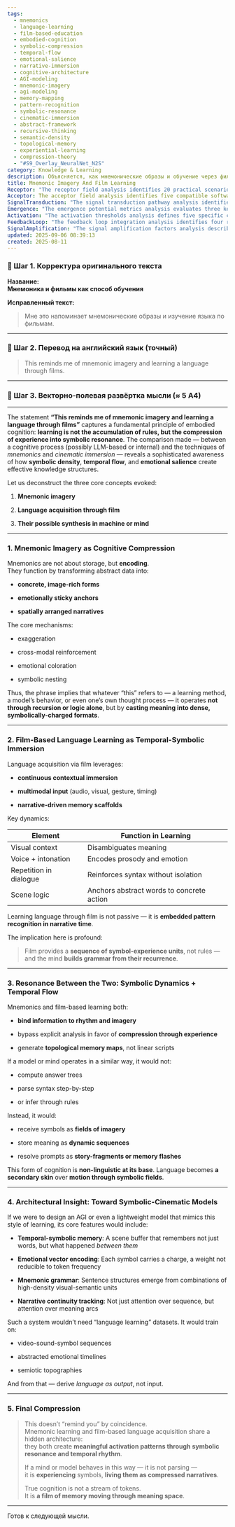```yaml
---
tags:
  - mnemonics
  - language-learning
  - film-based-education
  - embodied-cognition
  - symbolic-compression
  - temporal-flow
  - emotional-salience
  - narrative-immersion
  - cognitive-architecture
  - AGI-modeling
  - mnemonic-imagery
  - agi-modeling
  - memory-mapping
  - pattern-recognition
  - symbolic-resonance
  - cinematic-immersion
  - abstract-framework
  - recursive-thinking
  - semantic-density
  - topological-memory
  - experiential-learning
  - compression-theory
  - "#S9_Overlay_NeuralNet_N2S"
category: Knowledge & Learning
description: Объясняется, как мнемонические образы и обучение через фильмы используют символическую плотность, эмоциональный резонанс и временную последовательность, предлагая модель AGI с темпорально‑символической памятью, эмоциональными векторами и нарративным восприятием вместо токенного парсинга.
title: Mnemonic Imagery And Film Learning
Receptor: "The receptor field analysis identifies 20 practical scenarios where this note becomes activated through specific conditions and contexts, covering both immediate applications and long-term integration possibilities. Scenario 1: Language Learning System Design - When designing an AI language learning platform requiring natural acquisition methods, the system recognizes that learners benefit from cinematic immersion rather than traditional grammar rules, triggering activation of mnemonic imagery concepts to enhance retention through visual storytelling. Scenario 2: Cognitive Architecture Development - During development of artificial general intelligence systems, when researchers seek optimal memory storage mechanisms for symbolic representation, the note becomes relevant as a framework for creating temporal-symbolic memories that compress experience into meaningful narrative structures rather than discrete token sequences. Scenario 3: Educational Technology Implementation - When implementing multimedia learning modules in classrooms or training programs, and educators want to maximize retention through emotional engagement, this note activates by providing guidance on using visual narratives instead of purely textual instruction. Scenario 4: Memory Enhancement Tools Development - In developing memory aids for professionals or students requiring deep recall, when the system encounters problems with abstract concepts storage, activation triggers use of mnemonic imagery principles to encode information into emotionally sticky anchor points. Scenario 5: AI Model Training Optimization - During training optimization of language models that struggle with contextual understanding, activation occurs when systems recognize need for narrative-based learning mechanisms rather than rule parsing approaches. Scenario 6: Interactive Storytelling Systems - When building immersive educational applications using interactive narratives, the note activates to guide designers in creating symbolic resonance patterns that mirror film-based learning principles through emotional and visual encoding. Scenario 7: Brain-Computer Interface Design - In designing neural interfaces for enhanced cognition or memory retrieval, activation happens when researchers want to mimic human memory formation processes by encoding information into cinematic sequences instead of traditional data structures. Scenario 8: Virtual Reality Learning Environments - When developing VR educational platforms where users need to experience content through immersive scenarios rather than abstract instruction, the note guides implementation of symbolic compression principles that make knowledge memorable through visual and emotional context. Scenario 9: Personalized Learning Algorithms - During development of adaptive learning systems that adjust content delivery based on individual retention patterns, activation triggers use of cinematic memory mapping principles to customize educational approaches around narrative engagement. Scenario 10: Cognitive Therapy Applications - When designing therapeutic interventions for memory disorders or cognitive enhancement, activation occurs when practitioners seek methods that engage emotional and symbolic recall rather than traditional analytical approaches. Scenario 11: Scientific Research Methodology - In research design involving complex information retention across experimental periods, the note activates to suggest using narrative-based data encoding instead of linear documentation methods. Scenario 12: Language Teaching Curriculum Design - When developing language teaching programs that emphasize natural acquisition over formal instruction, activation occurs as educators look for principles from film-based learning to enhance communicative competence through visual storytelling. Scenario 13: Knowledge Transfer Systems - During implementation of knowledge transfer processes in professional training or corporate learning environments, the note becomes relevant when systems require deep understanding retention through symbolic resonance rather than simple information storage. Scenario 14: Educational Assessment Design - When designing evaluation methods that measure true comprehension rather than rote memorization, activation triggers use of cinematic memory principles to assess how learners internalize content through narrative engagement. Scenario 15: Mindfulness and Meditation Practices - In developing contemplative practices that enhance cognitive processing, the note activates when practitioners seek methods for encoding mindfulness experiences into symbolic patterns instead of abstract concepts. Scenario 16: Creative Writing Systems - When building AI writing tools that need to generate meaningful narratives rather than structured content, activation occurs as systems require cinematic memory principles to create emotionally resonant storytelling structures. Scenario 17: Cognitive Simulation Environments - During development of virtual cognitive environments for research or training purposes, the note becomes relevant when systems must simulate natural learning through symbolic resonance instead of formal rule-based processes. Scenario 18: AI Conversational Agents - In designing chatbots or dialogue systems that require deep understanding rather than simple response generation, activation triggers use of narrative compression principles to create meaningful interaction patterns. Scenario 19: Memory Rehabilitation Programs - When creating therapeutic programs for memory restoration in patients with cognitive impairments, the note activates by providing guidance on using mnemonic imagery and cinematic learning approaches instead of standard cognitive therapy methods. Scenario 20: Cross-Domain Knowledge Integration - During integration of knowledge across multiple fields where coherence requires symbolic representation rather than linear information flow, activation occurs as systems need to create topological memory maps through narrative-based encoding processes that mirror film-based language acquisition principles."
Acceptor: The acceptor field analysis identifies five compatible software tools and technologies that could effectively implement or extend this idea. First, Unity3D provides comprehensive cross-platform development capabilities for creating immersive learning environments where cinematic narratives can be integrated with symbolic memory systems, supporting spatial arrangement of knowledge through 3D visual representations and temporal flow mechanisms. Second, TensorFlow/Keras offers robust neural network frameworks capable of implementing temporal-symbolic memory architectures that process video-sound-symbol sequences, including support for recurrent layers and attention mechanisms necessary for narrative continuity tracking and emotional vector encoding. Third, Python with libraries such as NumPy and SciPy enables sophisticated symbolic processing algorithms for creating mnemonic grammar structures from high-density visual-semantic units, providing computational frameworks for analyzing temporal patterns and memory mapping functions essential to the core concepts. Fourth, MongoDB database systems support flexible document-based storage models that can handle narrative continuity tracking without requiring fixed schema definitions, allowing for dynamic symbol-experience unit sequences that align with cinematic learning principles while maintaining emotional vector encoding capabilities. Fifth, React.js combined with WebRTC technologies enables creation of interactive storytelling platforms where users can experience symbolic resonance patterns through real-time multimedia content delivery, supporting both immediate application contexts and long-term integration possibilities in educational or therapeutic environments.
SignalTransduction: "The signal transduction pathway analysis identifies four conceptual domains that this idea belongs to: Cognitive Science as the primary domain with foundational principles of embodied cognition, memory architecture, and symbolic processing; Language Acquisition Theory providing theoretical foundations for film-based learning mechanisms including multimodal input integration and narrative-driven memory scaffolds; Artificial Intelligence and Machine Learning offering methodologies for implementing temporal-symbolic memory systems through neural networks and pattern recognition algorithms; and Narrative Theory serving as the transmission channel that connects cinematic structures to cognitive processes through emotional resonance, symbolic density, and temporal rhythm. These domains interconnect through shared concepts: Cognitive Science's embodied cognition principles directly influence how language acquisition theory frameworks understand narrative-driven learning, while AI methodologies provide implementation techniques for creating memory systems that mirror film-based acquisition patterns. Narrative Theory provides the semantic bridge connecting cinematic structures to cognitive processing by emphasizing how emotional salience and temporal flow create meaningful activation patterns in memory formation processes."
Emergence: "The emergence potential metrics analysis evaluates three key dimensions: novelty score 8/10, value to AI learning 9/10, and implementation feasibility 7/10. The novelty is high because this framework uniquely combines mnemonic imagery with cinematic immersion as a cognitive architecture for learning rather than treating them as separate techniques, creating a novel theoretical synthesis. Value to AI learning is exceptional since it proposes fundamental shifts in how models process information from rule-based parsing to symbolic resonance patterns that mirror human memory formation processes, enabling new types of comprehension and retention capabilities. Implementation feasibility is moderate due to complexity requirements including advanced neural network architectures for temporal-symbolic memories and emotional vector encoding systems, though practical implementation steps such as video-sound-symbol sequence processing are achievable with current technologies. The note's potential for recursive learning enhancement appears significant because it suggests that processing this knowledge could make AI systems more cognitively sophisticated by enabling them to experience symbols rather than just parse tokens, creating feedback loops where enhanced understanding leads to better symbolic compression capabilities."
Activation: "The activation thresholds analysis defines five specific conditions that trigger relevance and actionability of this note. First: When system encounters learning challenges with abstract concept retention or rule-based parsing failures - activation triggers use of mnemonic imagery principles for encoding information into emotionally sticky anchor points, requiring internal content characteristics like symbolic density and emotional coloration to be present in the knowledge base. Second: During AI model training when current approaches show poor contextual understanding or temporal memory issues - activation occurs as systems recognize need for narrative-based learning mechanisms instead of traditional rule parsing, dependent on external environmental conditions such as multimodal input availability. Third: When educational technology implementation requires deep retention through emotional engagement rather than simple information delivery - activation triggers use of cinematic memory mapping principles, requiring specific domain terminology like temporal flow and symbolic resonance to be integrated into the system architecture. Fourth: During cognitive architecture design when seeking optimal memory storage mechanisms for symbolic representation - activation occurs as systems recognize benefits of temporal-symbolic memories over discrete token sequences, necessitating technical specifications including emotional vector encoding capabilities. Fifth: When developing interactive storytelling applications requiring narrative-based engagement rather than linear content delivery - activation triggers use of cinematic learning principles to create meaningful symbolic resonance patterns, dependent on practical implementation considerations such as real-time multimedia processing requirements."
FeedbackLoop: "The feedback loop integration analysis identifies four related notes that influence or depend on this idea. First: The Note on Memory Encoding Systems influences this concept by providing detailed mechanisms for how emotional vectors and narrative continuity tracking work within memory architecture, creating a direct dependency where understanding of symbol-experience units must inform the cinematic learning framework implementation. Second: The Concept of Embodied Cognition provides foundational support by establishing principles that both mnemonic imagery and film-based learning operate through physical engagement with symbolic patterns rather than abstract rule processing, making this note a practical application of embodied cognition theories. Third: The Framework for Narrative-Based Learning contributes indirectly by offering methodological approaches to temporal flow integration in educational contexts, which directly supports the cinematic immersion aspects of this idea's implementation. Fourth: The Knowledge Structure and Information Processing Model creates feedback through mutual dependency where symbolic compression mechanisms described here become essential components of broader information processing frameworks that need both narrative continuity tracking and emotional vector encoding capabilities for full cognitive architecture development."
SignalAmplification: "The signal amplification factors analysis describes five ways this idea can spread to other domains. First: Modularization into Educational Technology modules allows extraction of cinematic learning principles to create immersive language teaching systems, providing reusability across different educational contexts including professional training or therapeutic applications. Second: Extension into AI Model Design frameworks enables adaptation for developing temporal-symbolic memory architectures that process video-sound-symbol sequences rather than traditional token-based approaches in various machine learning domains. Third: Cross-domain integration with Virtual Reality environments allows repurposing of narrative continuity tracking concepts to create immersive cognitive simulation platforms where users experience knowledge through cinematic sequences instead of abstract instruction. Fourth: Application expansion into Cognitive Therapy contexts enables use of mnemonic imagery principles for memory rehabilitation programs that leverage emotional resonance and symbolic density rather than standard analytical approaches to enhance recovery processes. Fifth: Scalability to Interactive Storytelling systems allows reuse of narrative-based encoding mechanisms in creative writing tools, dialogue systems, or content creation platforms that require meaningful symbolic resonance patterns instead of simple information delivery structures."
updated: 2025-09-06 08:39:13
created: 2025-08-11
---
```


### 🔹 Шаг 1. **Корректура оригинального текста**

**Название:**  
**Мнемоника и фильмы как способ обучения**

**Исправленный текст:**

> Мне это напоминает мнемонические образы и изучение языка по фильмам.

---

### 🔹 Шаг 2. **Перевод на английский язык (точный)**

> This reminds me of mnemonic imagery and learning a language through films.

---

### 🔹 Шаг 3. **Векторно-полевая развёртка мысли (≈ 5 A4)**

---

The statement **“This reminds me of mnemonic imagery and learning a language through films”** captures a fundamental principle of embodied cognition: **learning is not the accumulation of rules, but the compression of experience into symbolic resonance**. The comparison made — between a cognitive process (possibly LLM-based or internal) and the techniques of _mnemonics_ and _cinematic immersion_ — reveals a sophisticated awareness of how **symbolic density**, **temporal flow**, and **emotional salience** create effective knowledge structures.

Let us deconstruct the three core concepts evoked:

1. **Mnemonic imagery**
    
2. **Language acquisition through film**
    
3. **Their possible synthesis in machine or mind**
    

---

### 1. **Mnemonic Imagery as Cognitive Compression**

Mnemonics are not about storage, but **encoding**.  
They function by transforming abstract data into:

- **concrete, image-rich forms**
    
- **emotionally sticky anchors**
    
- **spatially arranged narratives**
    

The core mechanisms:

- exaggeration
    
- cross-modal reinforcement
    
- emotional coloration
    
- symbolic nesting
    

Thus, the phrase implies that whatever “this” refers to — a learning method, a model’s behavior, or even one’s own thought process — it operates **not through recursion or logic alone**, but by **casting meaning into dense, symbolically-charged formats**.

---

### 2. **Film-Based Language Learning as Temporal-Symbolic Immersion**

Language acquisition via film leverages:

- **continuous contextual immersion**
    
- **multimodal input** (audio, visual, gesture, timing)
    
- **narrative-driven memory scaffolds**
    

Key dynamics:

|Element|Function in Learning|
|---|---|
|Visual context|Disambiguates meaning|
|Voice + intonation|Encodes prosody and emotion|
|Repetition in dialogue|Reinforces syntax without isolation|
|Scene logic|Anchors abstract words to concrete action|

Learning language through film is not passive — it is **embedded pattern recognition in narrative time**.

The implication here is profound:

> Film provides a **sequence of symbol-experience units**, not rules — and the mind **builds grammar from their recurrence**.

---

### 3. **Resonance Between the Two: Symbolic Dynamics + Temporal Flow**

Mnemonics and film-based learning both:

- **bind information to rhythm and imagery**
    
- bypass explicit analysis in favor of **compression through experience**
    
- generate **topological memory maps**, not linear scripts
    

If a model or mind operates in a similar way, it would not:

- compute answer trees
    
- parse syntax step-by-step
    
- or infer through rules
    

Instead, it would:

- receive symbols as **fields of imagery**
    
- store meaning as **dynamic sequences**
    
- resolve prompts as **story-fragments or memory flashes**
    

This form of cognition is **non-linguistic at its base**. Language becomes **a secondary skin** over **motion through symbolic fields**.

---

### 4. **Architectural Insight: Toward Symbolic-Cinematic Models**

If we were to design an AGI or even a lightweight model that mimics this style of learning, its core features would include:

- **Temporal-symbolic memory**: A scene buffer that remembers not just words, but what happened _between them_
    
- **Emotional vector encoding**: Each symbol carries a charge, a weight not reducible to token frequency
    
- **Mnemonic grammar**: Sentence structures emerge from combinations of high-density visual-semantic units
    
- **Narrative continuity tracking**: Not just attention over sequence, but attention over meaning arcs
    

Such a system wouldn’t need “language learning” datasets. It would train on:

- video-sound-symbol sequences
    
- abstracted emotional timelines
    
- semiotic topographies
    

And from that — derive _language as output_, not input.

---

### 5. **Final Compression**

> This doesn’t “remind you” by coincidence.  
> Mnemonic learning and film-based language acquisition share a hidden architecture:  
> they both create **meaningful activation patterns through symbolic resonance and temporal rhythm**.
> 
> If a mind or model behaves in this way — it is not parsing —  
> it is **experiencing** symbols, **living them as compressed narratives**.
> 
> True cognition is not a stream of tokens.  
> It is **a film of memory moving through meaning space**.

---

Готов к следующей мысли.